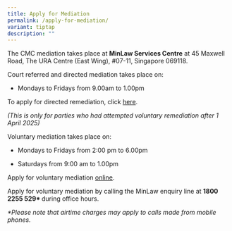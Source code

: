 ```yaml
---
title: Apply for Mediation
permalink: /apply-for-mediation/
variant: tiptap
description: ""
---
```

<p>The CMC mediation takes place at <strong>MinLaw Services Centre</strong> at
45 Maxwell Road, The URA Centre (East Wing), #07-11, Singapore 069118.</p>
<p>Court referred and directed mediation takes place on:</p>
<ul data-tight="true" class="tight">
<li>
<p>Mondays to Fridays from 9.00am to 1.00pm</p>
</li>
</ul>
<p>To apply for directed remediation, click <a href="/apply-for-directed-remediation/" rel="noopener nofollow" target="_blank">here</a>.</p>
<p><em>(This is only for parties who had attempted voluntary remediation after 1 April 2025)</em>
</p>
<p>Voluntary mediation takes place on:</p>
<ul data-tight="true" class="tight">
<li>
<p>Mondays to Fridays from 2:00 pm to 6.00pm</p>
</li>
<li>
<p>Saturdays from 9:00 am to 1.00pm</p>
</li>
</ul>
<p></p>
<p>Apply for voluntary mediation <a href="https://eservices.mlaw.gov.sg/cmc/mediatorsportal/direct-intake/" rel="noopener nofollow" target="_blank">online</a>.</p>
<p>Apply for voluntary mediation by calling the MinLaw enquiry line at <strong>1800 2255 529* </strong>during
office hours.</p>
<p></p>
<p><em>*Please note that airtime charges may apply to calls made from mobile phones.</em>
</p>